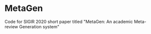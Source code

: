 # MetaGen
Code for SIGIR 2020 short paper titled "MetaGen: An academic Meta-review Generation system"
